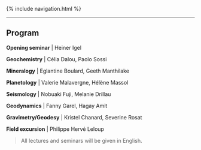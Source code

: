 {% include navigation.html %}

---

## Program

**Opening seminar** \| Heiner Igel

**Geochemistry** \| Célia Dalou, Paolo Sossi

**Mineralogy** \| Eglantine Boulard, Geeth Manthilake

**Planetology** \| Valerie Malavergne, Hélène Massol

**Seismology** \| Nobuaki Fuji, Melanie Drillau

**Geodynamics** \| Fanny Garel, Hagay Amit

**Gravimetry/Geodesy** \| Kristel Chanard, Severine Rosat

**Field excursion** \| Philippe Hervé Leloup

> All lectures and seminars will be given in English.
